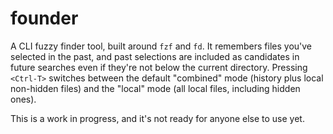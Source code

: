 # founder

A CLI fuzzy finder tool, built around `fzf` and `fd`. It remembers files
you've selected in the past, and past selections are included as
candidates in future searches even if they're not below the current
directory. Pressing `<Ctrl-T>` switches between the default "combined"
mode (history plus local non-hidden files) and the "local" mode (all
local files, including hidden ones).

This is a work in progress, and it's not ready for anyone else to use
yet.
